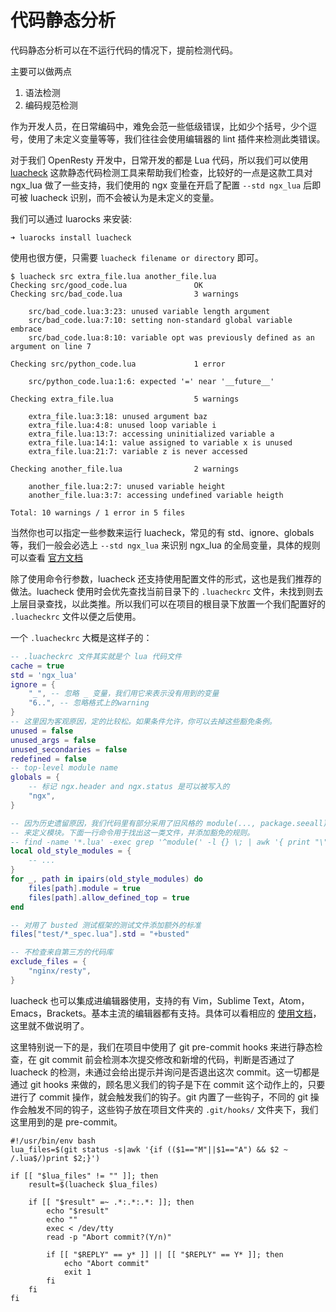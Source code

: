 # 代码静态分析

代码静态分析可以在不运行代码的情况下，提前检测代码。

主要可以做两点
1. 语法检测
2. 编码规范检测

作为开发人员，在日常编码中，难免会范一些低级错误，比如少个括号，少个逗号，使用了未定义变量等等，我们往往会使用编辑器的 lint 插件来检测此类错误。

对于我们 OpenResty 开发中，日常开发的都是 Lua 代码，所以我们可以使用 [luacheck](https://github.com/mpeterv/luacheck) 这款静态代码检测工具来帮助我们检查，比较好的一点是这款工具对 ngx_lua 做了一些支持，我们使用的 ngx 变量在开启了配置 `--std ngx_lua` 后即可被 luacheck 识别，而不会被认为是未定义的变量。

我们可以通过 luarocks 来安装:

```shell
➜ luarocks install luacheck
```

使用也很方便，只需要 `luacheck filename or directory` 即可。

```shell
$ luacheck src extra_file.lua another_file.lua
Checking src/good_code.lua               OK
Checking src/bad_code.lua                3 warnings

    src/bad_code.lua:3:23: unused variable length argument
    src/bad_code.lua:7:10: setting non-standard global variable embrace
    src/bad_code.lua:8:10: variable opt was previously defined as an argument on line 7

Checking src/python_code.lua             1 error

    src/python_code.lua:1:6: expected '=' near '__future__'

Checking extra_file.lua                  5 warnings

    extra_file.lua:3:18: unused argument baz
    extra_file.lua:4:8: unused loop variable i
    extra_file.lua:13:7: accessing uninitialized variable a
    extra_file.lua:14:1: value assigned to variable x is unused
    extra_file.lua:21:7: variable z is never accessed

Checking another_file.lua                2 warnings

    another_file.lua:2:7: unused variable height
    another_file.lua:3:7: accessing undefined variable heigth

Total: 10 warnings / 1 error in 5 files
```

当然你也可以指定一些参数来运行 luacheck，常见的有 std、ignore、globals 等，我们一般会必选上 `--std ngx_lua` 来识别 ngx_lua 的全局变量，具体的规则可以查看 [官方文档](http://luacheck.readthedocs.io/en/stable/cli.html#command-line-options)

除了使用命令行参数，luacheck 还支持使用配置文件的形式，这也是我们推荐的做法。luacheck 使用时会优先查找当前目录下的 `.luacheckrc` 文件，未找到则去上层目录查找，以此类推。所以我们可以在项目的根目录下放置一个我们配置好的 `.luacheckrc` 文件以便之后使用。

一个 `.luacheckrc` 大概是这样子的：
```lua
-- .luacheckrc 文件其实就是个 lua 代码文件
cache = true
std = 'ngx_lua'
ignore = {
    "_", -- 忽略 _ 变量，我们用它来表示没有用到的变量
    "6..", -- 忽略格式上的warning
}
-- 这里因为客观原因，定的比较松。如果条件允许，你可以去掉这些豁免条例。
unused = false
unused_args = false
unused_secondaries = false
redefined = false
-- top-level module name
globals = {
    -- 标记 ngx.header and ngx.status 是可以被写入的
    "ngx",
}

-- 因为历史遗留原因，我们代码里有部分采用了旧风格的 module(..., package.seeall)
-- 来定义模块。下面一行命令用于找出这一类文件，并添加豁免的规则。
-- find -name '*.lua' -exec grep '^module(' -l {} \; | awk '{ print "\""$0"\"," }'
local old_style_modules = {
    -- ...
}
for _, path in ipairs(old_style_modules) do
    files[path].module = true
    files[path].allow_defined_top = true
end

-- 对用了 busted 测试框架的测试文件添加额外的标准
files["test/*_spec.lua"].std = "+busted"

-- 不检查来自第三方的代码库
exclude_files = {
    "nginx/resty",
}
```

luacheck 也可以集成进编辑器使用，支持的有 Vim，Sublime Text，Atom，Emacs，Brackets。基本主流的编辑器都有支持。具体可以看相应的 [使用文档](https://github.com/mpeterv/luacheck#editor-support)，这里就不做说明了。

这里特别说一下的是，我们在项目中使用了 git pre-commit hooks 来进行静态检查，在 git commit 前会检测本次提交修改和新增的代码，判断是否通过了 luacheck 的检测，未通过会给出提示并询问是否退出这次 commit。这一切都是通过 git hooks 来做的，顾名思义我们的钩子是下在 commit 这个动作上的，只要进行了 commit 操作，就会触发我们的钩子。git 内置了一些钩子，不同的 git 操作会触发不同的钩子，这些钩子放在项目文件夹的 `.git/hooks/` 文件夹下，我们这里用到的是 pre-commit。

```shell
#!/usr/bin/env bash
lua_files=$(git status -s|awk '{if (($1=="M"||$1=="A") && $2 ~ /.lua$/)print $2;}')

if [[ "$lua_files" != "" ]]; then
    result=$(luacheck $lua_files)

    if [[ "$result" =~ .*:.*:.*: ]]; then
        echo "$result"
        echo ""
        exec < /dev/tty
        read -p "Abort commit?(Y/n)"

        if [[ "$REPLY" == y* ]] || [[ "$REPLY" == Y* ]]; then
            echo "Abort commit"
            exit 1
        fi
    fi
fi
```
